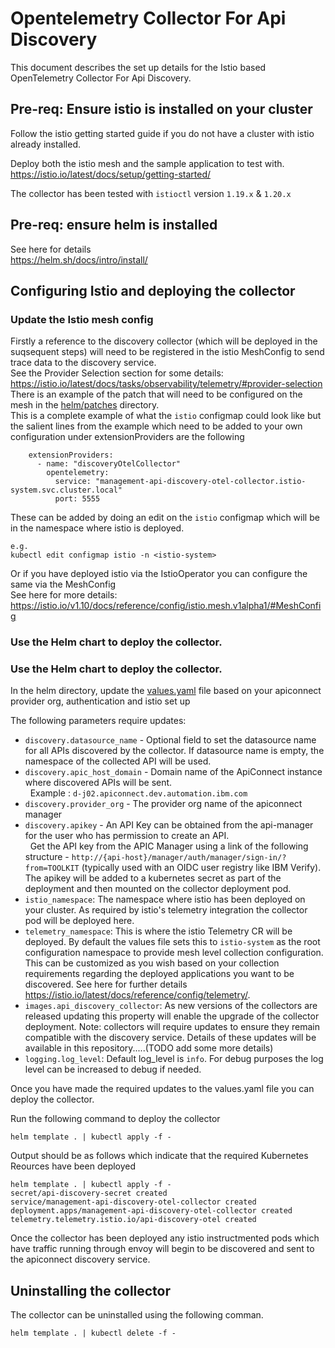 # Opentelemetry Collector For Api Discovery

This document describes the set up details for the Istio based OpenTelemetry Collector For Api Discovery.   

## Pre-req: Ensure istio is installed on your cluster 

Follow the istio getting started guide if you do not have a cluster with istio already installed.   

Deploy both the istio mesh and the sample application to test with.  
https://istio.io/latest/docs/setup/getting-started/  

The collector has been tested with `istioctl` version `1.19.x` & `1.20.x`  

## Pre-req: ensure helm is installed  

See here for details  
https://helm.sh/docs/intro/install/  

## Configuring Istio and deploying the collector  

### Update the Istio mesh config  
Firstly a reference to the discovery collector (which will be deployed in the suqsequent steps) will need to be registered in the istio MeshConfig to send trace data to the discovery service.  
See the Provider Selection section for some details: https://istio.io/latest/docs/tasks/observability/telemetry/#provider-selection    
There is an example of the patch that will need to be configured on the mesh in the [helm/patches](deployment/helm/patches) directory.   
This is a complete example of what the `istio` configmap could look like but the salient lines from the example which need to be added to your own configuration under extensionProviders are the following   
```
    extensionProviders:
      - name: "discoveryOtelCollector"
        opentelemetry:
          service: "management-api-discovery-otel-collector.istio-system.svc.cluster.local"
          port: 5555
```
These can be added by doing an edit on the `istio` configmap which will be in the namespace where istio is deployed.  
```
e.g.
kubectl edit configmap istio -n <istio-system>
```
Or if you have deployed istio via the IstioOperator you can configure the same via the MeshConfig  
See here for more details: https://istio.io/v1.10/docs/reference/config/istio.mesh.v1alpha1/#MeshConfig  

### Use the Helm chart to deploy the collector.  

### Use the Helm chart to deploy the collector.  

In the helm directory, update the [values.yaml](deployment/helm/values.yaml) file based on your apiconnect provider org, authentication and istio set up  

The following parameters require updates:  

 - `discovery.datasource_name` - Optional field to set the datasource name for all APIs discovered by the collector. If datasource name is empty, the namespace of the collected API will be used.  
 - `discovery.apic_host_domain` - Domain name of the ApiConnect instance where discovered APIs will be sent.<br /> &nbsp; Example : `d-j02.apiconnect.dev.automation.ibm.com`  
 - `discovery.provider_org` - The provider org name of the apiconnect manager  
 - `discovery.apikey` - An API Key can be obtained from the api-manager for the user who has permission to create an API.  
&nbsp; Get the API key from the APIC Manager using a link of the following structure - `http://{api-host}/manager/auth/manager/sign-in/?from=TOOLKIT` (typically used with an OIDC user registry like IBM Verify). 
The apikey will be added to a kubernetes secret as part of the deployment and then mounted on the collector deployment pod.  
- `istio_namespace`: The namespace where istio has been deployed on your cluster. As required by istio's telemetry integration the collector pod will be deployed here.      
- `telemetry_namespace`: This is where the istio Telemetry CR will be deployed. By default the values file sets this to `istio-system` as the root configuration namespace to provide mesh level collection configuration. This can be customized as you wish based on your collection requirements regarding the deployed applications you want to be discovered. See here for further details https://istio.io/latest/docs/reference/config/telemetry/.  
- `images.api_discovery_collector`: As new versions of the collectors are released updating this property will enable the upgrade of the collector deployment. Note: collectors will require updates to ensure they remain compatible with the discovery service. Details of these updates will be available in this repository.....(TODO add some more details)  
- `logging.log_level`: Default log_level is `info`. For debug purposes the log level can be increased to debug if needed.  

Once you have made the required updates to the values.yaml file you can deploy the collector.  

Run the following command to deploy the collector  
```
helm template . | kubectl apply -f -
```
Output should be as follows which indicate that the required Kubernetes Reources have been deployed  

```
helm template . | kubectl apply -f -
secret/api-discovery-secret created
service/management-api-discovery-otel-collector created
deployment.apps/management-api-discovery-otel-collector created
telemetry.telemetry.istio.io/api-discovery-otel created
```

Once the collector has been deployed any istio instructmented pods which have traffic running through envoy will begin to be discovered and sent to the apiconnect discovery service.  

## Uninstalling the collector

The collector can be uninstalled using the following comman.  

```
helm template . | kubectl delete -f -
```
